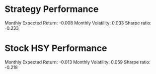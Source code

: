 # Strategy Performance
Monthly Expected Return: -0.008
Monthly Volatility: 0.033
Sharpe ratio: -0.233
# Stock HSY Performance
Monthly Expected Return: -0.013
Monthly Volatility: 0.059
Sharpe ratio: -0.218
